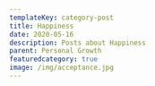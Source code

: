```yaml
---
templateKey: category-post
title: Happiness
date: 2020-05-16
description: Posts about Happiness
parent: Personal Growth
featuredcategory: true
image: /img/acceptance.jpg
---
```

